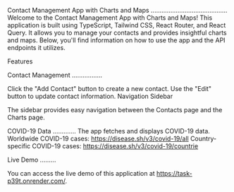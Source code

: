 Contact Management App with Charts and Maps
...........................................
Welcome to the Contact Management App with Charts and Maps! This application is built using TypeScript, Tailwind CSS, React Router, and React Query. It allows you to manage your contacts and provides insightful charts and maps. Below, you'll find information on how to use the app and the API endpoints it utilizes.

Features

Contact Management
.................

Click the "Add Contact" button to create a new contact.
Use the "Edit" button to update contact information.
Navigation Sidebar

The sidebar provides easy navigation between the Contacts page and the Charts page.

COVID-19 Data
.............
The app fetches and displays COVID-19 data.
Worldwide COVID-19 cases: https://disease.sh/v3/covid-19/all
Country-specific COVID-19 cases: https://disease.sh/v3/covid-19/countrie

Live Demo
.........

You can access the live demo of this application at https://task-p39t.onrender.com/.
